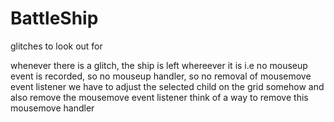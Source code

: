 # BattleShip

glitches to look out for

whenever there is a glitch, the ship is left whereever it is
i.e no mouseup event is recorded, so no mouseup handler, so 
no removal of mousemove event listener
we have to adjust the selected child on the grid somehow and
also remove the mousemove event listener
think of a way to remove this mousemove handler